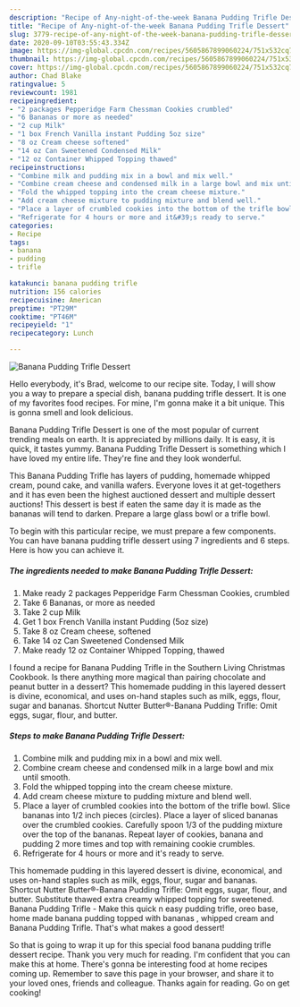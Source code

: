 ```yaml
---
description: "Recipe of Any-night-of-the-week Banana Pudding Trifle Dessert"
title: "Recipe of Any-night-of-the-week Banana Pudding Trifle Dessert"
slug: 3779-recipe-of-any-night-of-the-week-banana-pudding-trifle-dessert
date: 2020-09-10T03:55:43.334Z
image: https://img-global.cpcdn.com/recipes/5605867899060224/751x532cq70/banana-pudding-trifle-dessert-recipe-main-photo.jpg
thumbnail: https://img-global.cpcdn.com/recipes/5605867899060224/751x532cq70/banana-pudding-trifle-dessert-recipe-main-photo.jpg
cover: https://img-global.cpcdn.com/recipes/5605867899060224/751x532cq70/banana-pudding-trifle-dessert-recipe-main-photo.jpg
author: Chad Blake
ratingvalue: 5
reviewcount: 1981
recipeingredient:
- "2 packages Pepperidge Farm Chessman Cookies crumbled"
- "6 Bananas or more as needed"
- "2 cup Milk"
- "1 box French Vanilla instant Pudding 5oz size"
- "8 oz Cream cheese softened"
- "14 oz Can Sweetened Condensed Milk"
- "12 oz Container Whipped Topping thawed"
recipeinstructions:
- "Combine milk and pudding mix in a bowl and mix well."
- "Combine cream cheese and condensed milk in a large bowl and mix until smooth."
- "Fold the whipped topping into the cream cheese mixture."
- "Add cream cheese mixture to pudding mixture and blend well."
- "Place a layer of crumbled cookies into the bottom of the trifle bowl. Slice bananas into 1/2 inch pieces (circles). Place a layer of sliced bananas over the crumbled cookies. Carefully spoon 1/3 of the pudding mixture over the top of the bananas. Repeat layer of cookies, banana and pudding 2 more times and top with remaining cookie crumbles."
- "Refrigerate for 4 hours or more and it&#39;s ready to serve."
categories:
- Recipe
tags:
- banana
- pudding
- trifle

katakunci: banana pudding trifle 
nutrition: 156 calories
recipecuisine: American
preptime: "PT29M"
cooktime: "PT46M"
recipeyield: "1"
recipecategory: Lunch

---
```



![Banana Pudding Trifle Dessert](https://img-global.cpcdn.com/recipes/5605867899060224/751x532cq70/banana-pudding-trifle-dessert-recipe-main-photo.jpg)

Hello everybody, it's Brad, welcome to our recipe site. Today, I will show you a way to prepare a special dish, banana pudding trifle dessert. It is one of my favorites food recipes. For mine, I'm gonna make it a bit unique. This is gonna smell and look delicious.

Banana Pudding Trifle Dessert is one of the most popular of current trending meals on earth. It is appreciated by millions daily. It is easy, it is quick, it tastes yummy. Banana Pudding Trifle Dessert is something which I have loved my entire life. They're fine and they look wonderful.

This Banana Pudding Trifle has layers of pudding, homemade whipped cream, pound cake, and vanilla wafers. Everyone loves it at get-togethers and it has even been the highest auctioned dessert and multiple dessert auctions! This dessert is best if eaten the same day it is made as the bananas will tend to darken. Prepare a large glass bowl or a trifle bowl.


To begin with this particular recipe, we must prepare a few components. You can have banana pudding trifle dessert using 7 ingredients and 6 steps. Here is how you can achieve it.

<!--inarticleads1-->

##### The ingredients needed to make Banana Pudding Trifle Dessert:

1. Make ready 2 packages Pepperidge Farm Chessman Cookies, crumbled
1. Take 6 Bananas, or more as needed
1. Take 2 cup Milk
1. Get 1 box French Vanilla instant Pudding (5oz size)
1. Take 8 oz Cream cheese, softened
1. Take 14 oz Can Sweetened Condensed Milk
1. Make ready 12 oz Container Whipped Topping, thawed


I found a recipe for Banana Pudding Trifle in the Southern Living Christmas Cookbook. Is there anything more magical than pairing chocolate and peanut butter in a dessert? This homemade pudding in this layered dessert is divine, economical, and uses on-hand staples such as milk, eggs, flour, sugar and bananas. Shortcut Nutter Butter®-Banana Pudding Trifle: Omit eggs, sugar, flour, and butter. 

<!--inarticleads2-->

##### Steps to make Banana Pudding Trifle Dessert:

1. Combine milk and pudding mix in a bowl and mix well.
1. Combine cream cheese and condensed milk in a large bowl and mix until smooth.
1. Fold the whipped topping into the cream cheese mixture.
1. Add cream cheese mixture to pudding mixture and blend well.
1. Place a layer of crumbled cookies into the bottom of the trifle bowl. Slice bananas into 1/2 inch pieces (circles). Place a layer of sliced bananas over the crumbled cookies. Carefully spoon 1/3 of the pudding mixture over the top of the bananas. Repeat layer of cookies, banana and pudding 2 more times and top with remaining cookie crumbles.
1. Refrigerate for 4 hours or more and it&#39;s ready to serve.


This homemade pudding in this layered dessert is divine, economical, and uses on-hand staples such as milk, eggs, flour, sugar and bananas. Shortcut Nutter Butter®-Banana Pudding Trifle: Omit eggs, sugar, flour, and butter. Substitute thawed extra creamy whipped topping for sweetened. Banana Pudding Trifle - Make this quick n easy pudding trifle, oreo base, home made banana pudding topped with bananas , whipped cream and Banana Pudding Trifle. That&#39;s what makes a good dessert! 

So that is going to wrap it up for this special food banana pudding trifle dessert recipe. Thank you very much for reading. I'm confident that you can make this at home. There's gonna be interesting food at home recipes coming up. Remember to save this page in your browser, and share it to your loved ones, friends and colleague. Thanks again for reading. Go on get cooking!
